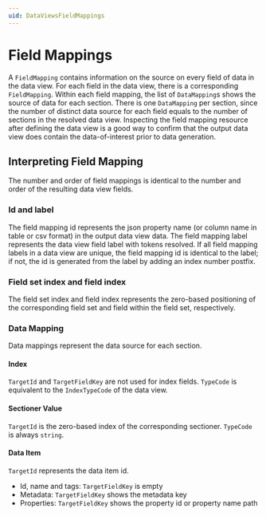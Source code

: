 ```yaml
---
uid: DataViewsFieldMappings
---
```


# Field Mappings

A `FieldMapping` contains information on the source on every field of data in the data view. For each field in the data view, there is a corresponding `FieldMapping`. Within each field mapping, the list of `DataMapping`s shows the source of data for each section. There is one `DataMapping` per section, since the number of distinct data source for each field equals to the number of sections in the resolved data view. Inspecting the field mapping resource after defining the data view is a good way to confirm that the output data view does contain the data-of-interest prior to data generation.


## Interpreting Field Mapping
The number and order of field mappings is identical to the number and order of the resulting data view fields. 

### Id and label
The field mapping id represents the json property name (or column name in table or csv format) in the output data view data. The field mapping label represents the data view field label with tokens resolved. If all field mapping labels in a data view are unique, the field mapping id is identical to the label; if not, the id is generated from the label by adding an index number postfix. 

### Field set index and field index
The field set index and field index represents the zero-based positioning of the corresponding field set and field within the field set, respectively.

### Data Mapping
Data mappings represent the data source for each section.  

#### Index
`TargetId` and `TargetFieldKey` are not used for index fields. `TypeCode` is equivalent to the `IndexTypeCode` of the data view. 

#### Sectioner Value
`TargetId` is the zero-based index of the corresponding sectioner. `TypeCode` is always `string`.

#### Data Item
`TargetId` represents the data item id. 
  * Id, name and tags: `TargetFieldKey` is empty
  * Metadata: `TargetFieldKey` shows the metadata key
  * Properties: `TargetFieldKey` shows the property id or property name path
